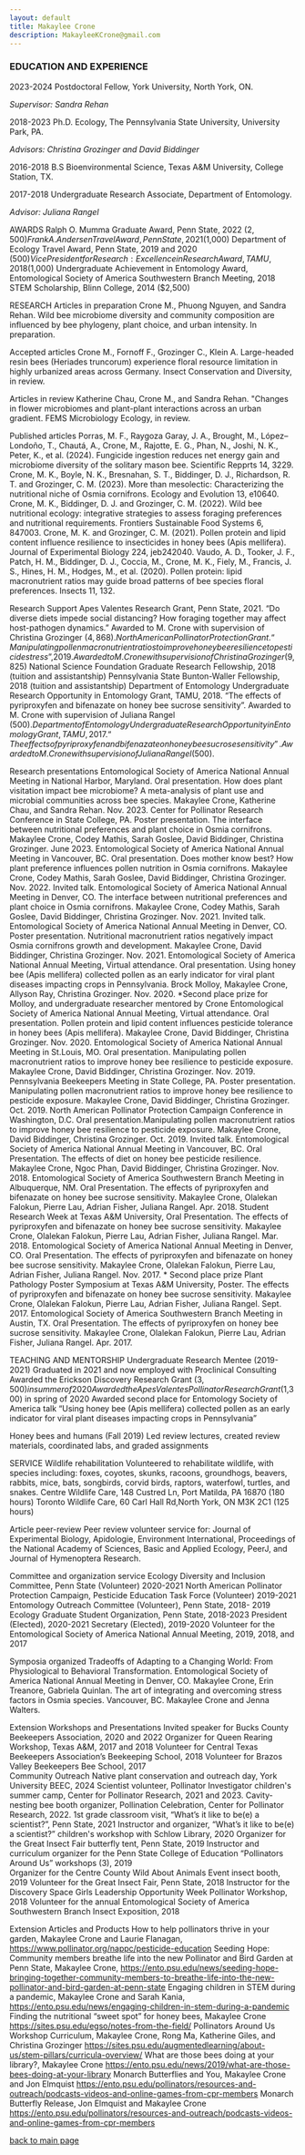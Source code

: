 ```yaml
---
layout: default
title: Makaylee Crone
description: MakayleeKCrone@gmail.com
---
```


### EDUCATION AND EXPERIENCE 
2023-2024  Postdoctoral Fellow, York University, North York, ON. 

_Supervisor: Sandra Rehan_


2018-2023  Ph.D. Ecology, The Pennsylvania State University, University Park, PA. 

_Advisors: Christina Grozinger and David Biddinger_


2016-2018  B.S Bioenvironmental Science, Texas A&M University, College Station, TX. 


2017-2018	 Undergraduate Research Associate, Department of Entomology. 

_Advisor: Juliana Rangel_ 

AWARDS 
Ralph O. Mumma Graduate Award, Penn State, 2022 ($2,500)
Frank A. Andersen Travel Award, Penn State, 2021 ($1,000)
Department of Ecology Travel Award, Penn State, 2019 and 2020 ($500) 
Vice President for Research: Excellence in Research Award, TAMU, 2018 ($1,000) 
Undergraduate Achievement in Entomology Award, Entomological Society of America Southwestern Branch Meeting, 2018
STEM Scholarship, Blinn College, 2014 ($2,500) 

RESEARCH
Articles in preparation
Crone M., Phuong Nguyen, and Sandra Rehan. Wild bee microbiome diversity and community composition are influenced by bee phylogeny, plant choice, and urban intensity. In preparation. 

Accepted articles
Crone M., Fornoff F., Grozinger C., Klein A. Large-headed resin bees (Heriades truncorum) experience floral resource limitation in highly urbanized areas across Germany. Insect Conservation and Diversity, in review.

Articles in review
Katherine Chau, Crone M., and Sandra Rehan. "Changes in flower microbiomes and plant-plant interactions across an urban gradient. FEMS Microbiology Ecology, in review. 



Published articles
Porras, M. F., Raygoza Garay, J. A., Brought, M., López–Londoño, T., Chautá, A., Crone, M., Rajotte, E. G., Phan, N., Joshi, N. K., Peter, K., et al. (2024). Fungicide ingestion reduces net energy gain and microbiome diversity of the solitary mason bee. Scientific Repprts 14, 3229.
Crone, M. K., Boyle, N. K., Bresnahan, S. T., Biddinger, D. J., Richardson, R. T. and Grozinger, C. M. (2023). More than mesolectic: Characterizing the nutritional niche of Osmia cornifrons. Ecology and Evolution 13, e10640.
Crone, M. K., Biddinger, D. J. and Grozinger, C. M. (2022). Wild bee nutritional ecology: integrative strategies to assess foraging preferences and nutritional requirements. Frontiers Sustainable Food Systems 6, 847003.
Crone, M. K. and Grozinger, C. M. (2021). Pollen protein and lipid content influence resilience to insecticides in honey bees (Apis mellifera). Journal of Experimental Biology 224, jeb242040.
Vaudo, A. D., Tooker, J. F., Patch, H. M., Biddinger, D. J., Coccia, M., Crone, M. K., Fiely, M., Francis, J. S., Hines, H. M., Hodges, M., et al. (2020). Pollen protein: lipid macronutrient ratios may guide broad patterns of bee species floral preferences. Insects 11, 132.

Research Support 
Apes Valentes Research Grant, Penn State, 2021. “Do diverse diets impede social distancing? How foraging together may affect host-pathogen dynamics.” Awarded to M. Crone with supervision of Christina Grozinger ($4,868). 
North American Pollinator Protection Grant. “Manipulating pollen macronutrient ratios to improve honey bee resilience to pesticide stress”, 2019. Awarded to M. Crone with supervision of Christina Grozinger ($9,825) 
National Science Foundation Graduate Research Fellowship, 2018 (tuition and assistantship)
Pennsylvania State Bunton-Waller Fellowship, 2018 (tuition and assistantship)
Department of Entomology Undergraduate Research Opportunity in Entomology Grant, TAMU, 2018. “The effects of pyriproxyfen and bifenazate on honey bee sucrose sensitivity”. Awarded to M. Crone with supervision of Juliana Rangel ($500).  
Department of Entomology Undergraduate Research Opportunity in Entomology Grant, TAMU, 2017. “The effects of pyriproxyfen and bifenazate on honey bee sucrose sensitivity”. Awarded to M. Crone with supervision of Juliana Rangel ($500).  

Research presentations
Entomological Society of America National Annual Meeting in National Harbor, Maryland. Oral presentation. How does plant visitation impact bee microbiome? A meta-analysis of plant use and microbial communities across bee species.  Makaylee Crone, Katherine Chau, and Sandra Rehan. Nov. 2023.
Center for Pollinator Research Conference in State College, PA. Poster presentation. The interface between nutritional preferences and plant choice in Osmia cornifrons. Makaylee Crone, Codey Mathis, Sarah Goslee, David Biddinger, Christina Grozinger. June 2023.
Entomological Society of America National Annual Meeting in Vancouver, BC. Oral presentation. Does mother know best? How plant preference influences pollen nutrition in Osmia cornifrons. Makaylee Crone, Codey Mathis, Sarah Goslee, David Biddinger, Christina Grozinger. Nov. 2022. Invited talk.
Entomological Society of America National Annual Meeting in Denver, CO. The interface between nutritional preferences and plant choice in Osmia cornifrons. Makaylee Crone, Codey Mathis, Sarah Goslee, David Biddinger, Christina Grozinger. Nov. 2021. Invited talk.
Entomological Society of America National Annual Meeting in Denver, CO. Poster presentation. Nutritional macronutrient ratios negatively impact Osmia cornifrons growth and development. Makaylee Crone, David Biddinger, Christina Grozinger. Nov. 2021.
Entomological Society of America National Annual Meeting, Virtual attendance. Oral presentation. Using honey bee (Apis mellifera) collected pollen as an early indicator for viral plant diseases impacting crops in Pennsylvania. Brock Molloy, Makaylee Crone, Allyson Ray, Christina Grozinger. Nov. 2020. *Second place prize for Molloy, and undergraduate researcher mentored by Crone
Entomological Society of America National Annual Meeting, Virtual attendance. Oral presentation. Pollen protein and lipid content influences pesticide tolerance in honey bees (Apis mellifera). Makaylee Crone, David Biddinger, Christina Grozinger. Nov. 2020.
Entomological Society of America National Annual Meeting in St.Louis, MO. Oral presentation. Manipulating pollen macronutrient ratios to improve honey bee resilience to pesticide exposure. Makaylee Crone, David Biddinger, Christina Grozinger. Nov. 2019.
Pennsylvania Beekeepers Meeting in State College, PA. Poster presentation. Manipulating pollen macronutrient ratios to improve honey bee resilience to pesticide exposure. Makaylee Crone, David Biddinger, Christina Grozinger. Oct. 2019. 
North American Pollinator Protection Campaign Conference in Washington, D.C. Oral presentation.Manipulating pollen macronutrient ratios to improve honey bee resilience to pesticide exposure. Makaylee Crone, David Biddinger, Christina Grozinger. Oct. 2019.  Invited talk.
Entomological Society of America National Annual Meeting in Vancouver, BC. Oral Presentation. The effects of diet on honey bee pesticide resilience. Makaylee Crone, Ngoc Phan, David Biddinger, Christina Grozinger. Nov. 2018. 
Entomological Society of America Southwestern Branch Meeting in Albuquerque, NM. Oral Presentation. The effects of pyriproxyfen and bifenazate on honey bee sucrose sensitivity. Makaylee Crone, Olalekan Falokun, Pierre Lau, Adrian Fisher, Juliana Rangel. Apr. 2018.
Student Research Week at Texas A&M University, Oral Presentation. The effects of pyriproxyfen and bifenazate on honey bee sucrose sensitivity. Makaylee Crone, Olalekan Falokun, Pierre Lau, Adrian Fisher, Juliana Rangel. Mar. 2018. 
Entomological Society of America National Annual Meeting in Denver, CO. Oral Presentation. The effects of pyriproxyfen and bifenazate on honey bee sucrose sensitivity. Makaylee Crone, Olalekan Falokun, Pierre Lau, Adrian Fisher, Juliana Rangel. Nov. 2017. * Second place prize
Plant Pathology Poster Symposium at Texas A&M University, Poster. The effects of pyriproxyfen and bifenazate on honey bee sucrose sensitivity. Makaylee Crone, Olalekan Falokun, Pierre Lau, Adrian Fisher, Juliana Rangel. Sept. 2017. 
Entomological Society of America Southwestern Branch Meeting in Austin, TX. Oral Presentation. The effects of pyriproxyfen on honey bee sucrose sensitivity. Makaylee Crone, Olalekan Falokun, Pierre Lau, Adrian Fisher, Juliana Rangel. Apr. 2017. 

TEACHING AND MENTORSHIP
Undergraduate Research Mentee (2019-2021)
Graduated in 2021 and now employed with Proclinical Consulting
Awarded the Erickson Discovery Research Grant ($3,500) in summer of 2020 
Awarded the Apes Valentes Pollinator Research Grant ($1,300) in spring of 2020
Awarded second place for Entomology Society of America talk “Using honey bee (Apis mellifera) collected pollen as an early indicator for viral plant diseases impacting crops in Pennsylvania”

Honey bees and humans (Fall 2019)
Led review lectures, created review materials, coordinated labs, and graded assignments

SERVICE 
Wildlife rehabilitation
Volunteered to rehabilitate wildlife, with species including: foxes, coyotes, skunks, racoons, groundhogs, beavers, rabbits, mice, bats, songbirds, corvid birds, raptors, waterfowl, turtles, and snakes.
Centre Wildlife Care, 148 Custred Ln, Port Matilda, PA 16870 (180 hours)
Toronto Wildlife Care, 60 Carl Hall Rd,North York, ON M3K 2C1 (125 hours)

Article peer-review 
Peer review volunteer service for: Journal of Experimental Biology, Apidologie, Environment International, Proceedings of the National Academy of Sciences, Basic and Applied Ecology, PeerJ, and Journal of Hymenoptera Research. 

Committee and organization service
Ecology Diversity and Inclusion Committee, Penn State (Volunteer) 2020-2021
North American Pollinator Protection Campaign, Pesticide Education Task Force (Volunteer) 2019-2021 
Entomology Outreach Committee (Volunteer), Penn State, 2018- 2019
Ecology Graduate Student Organization, Penn State, 2018-2023
President (Elected), 2020-2021
Secretary (Elected), 2019-2020 
Volunteer for the Entomological Society of America National Annual Meeting, 2019, 2018, and 2017

Symposia organized
Tradeoffs of Adapting to a Changing World: From Physiological to Behavioral Transformation. Entomological Society of America National Annual Meeting in Denver, CO. Makaylee Crone, Erin Treanore, Gabriela Quinlan. 
The art of integrating and overcoming stress factors in Osmia species. Vancouver, BC. Makaylee Crone and Jenna Walters. 

Extension Workshops and Presentations 
Invited speaker for Bucks County Beekeepers Association, 2020 and 2022
Organizer for Queen Rearing Workshop, Texas A&M, 2017 and 2018
Volunteer for Central Texas Beekeepers Association’s Beekeeping School, 2018
Volunteer for Brazos Valley Beekeepers Bee School, 2017        
Community Outreach 
Native plant conservation and outreach day, York University BEEC, 2024
Scientist volunteer, Pollinator Investigator children's summer camp, Center for Pollinator Research, 2021 and 2023. 
Cavity-nesting bee booth organizer, Pollination Celebration, Center for Pollinator Research, 2022.
1st grade classroom visit, “What’s it like to be(e) a scientist?”, Penn State, 2021
Instructor and organizer, “What’s it like to be(e) a scientist?” children's workshop with Schlow Library, 2020
Organizer for the Great Insect Fair butterfly tent, Penn State, 2019
Instructor and curriculum organizer for the Penn State College of Education “Pollinators Around Us” workshops (3), 2019  
Organizer for the Centre County Wild About Animals Event insect booth, 2019 
Volunteer for the Great Insect Fair, Penn State, 2018
Instructor for the Discovery Space Girls Leadership Opportunity Week Pollinator Workshop, 2018
Volunteer for the annual Entomological Society of America Southwestern Branch Insect Exposition, 2018

Extension Articles and Products 
How to help pollinators thrive in your garden, Makaylee Crone and Laurie Flanagan, https://www.pollinator.org/nappc/pesticide-education
Seeding Hope: Community members breathe life into the new Pollinator and Bird Garden at Penn State, Makaylee Crone, https://ento.psu.edu/news/seeding-hope-bringing-together-community-members-to-breathe-life-into-the-new-pollinator-and-bird-garden-at-penn-state
Engaging children in STEM during a pandemic, Makaylee Crone and Sarah Kania, https://ento.psu.edu/news/engaging-children-in-stem-during-a-pandemic
Finding the nutritional “sweet spot” for honey bees, Makaylee Crone https://sites.psu.edu/egso/notes-from-the-field/
Pollinators Around Us Workshop Curriculum, Makaylee Crone, Rong Ma, Katherine Giles, and Christina Grozinger 
https://sites.psu.edu/augmentedlearning/about-us/stem-pillars/curricula-overview/
What are those bees doing at your library?, Makaylee Crone https://ento.psu.edu/news/2019/what-are-those-bees-doing-at-your-library
Monarch Butterflies and You, Makaylee Crone and Jon Elmquist
https://ento.psu.edu/pollinators/resources-and-outreach/podcasts-videos-and-online-games-from-cpr-members
Monarch Butterfly Release, Jon Elmquist and Makaylee Crone 
https://ento.psu.edu/pollinators/resources-and-outreach/podcasts-videos-and-online-games-from-cpr-members




[back to main page](./)
